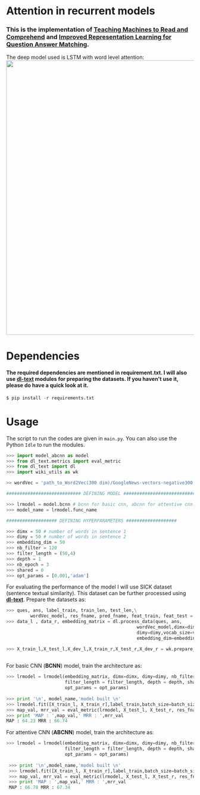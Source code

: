 # Attention in recurrent models
### This is the implementation of [Teaching Machines to Read and Comprehend](https://arxiv.org/pdf/1506.03340.pdf) and [Improved Representation Learning for Question Answer Matching](http://www.aclweb.org/anthology/P16-1044). 
The deep model used is LSTM with word level attention:
<img src="https://github.com/GauravBh1010tt/DeepLearn/blob/master/Attention_recurrent_models/Atten%2BLSTM.JPG" width="738">

# Dependencies
#### The required dependencies are mentioned in requirement.txt. I will also use **[dl-text](https://github.com/GauravBh1010tt/DL-text)** modules for preparing the datasets. If you haven't use it, please do have a quick look at it. 

```python
$ pip install -r requirements.txt
```

# Usage
The script to run the codes are given in ```main.py```. You can also use the Python ```Idle``` to run the modules.

```python
>>> import model_abcnn as model
>>> from dl_text.metrics import eval_metric
>>> from dl_text import dl
>>> import wiki_utils as wk

>> wordVec = 'path_to_Word2Vec(300 dim)/GoogleNews-vectors-negative300.bin.gz'

############################ DEFINING MODEL ############################

>>> lrmodel = model.bcnn # bcnn for basic cnn, abcnn for attentive cnn
>>> model_name = lrmodel.func_name

################### DEFINING HYPERPARAMETERS ###################

>>> dimx = 50 # number of words in sentence 1
>>> dimy = 50 # number of words in sentence 2 
>>> embedding_dim = 50
>>> nb_filter = 120
>>> filter_length = (50,4)
>>> depth = 1
>>> nb_epoch = 3
>>> shared = 0
>>> opt_params = [0.001,'adam']
```
For evaluating the performance of the model I will use SICK dataset (sentence textual similarity). This dataset can be further processed using **[dl-text](https://github.com/GauravBh1010tt/DL-text)**. Prepare the datasets as:

```python
>>> ques, ans, label_train, train_len, test_len,\
         wordVec_model, res_fname, pred_fname, feat_train, feat_test = wk.load_wiki(model_name, glove_fname)
>>> data_l , data_r, embedding_matrix = dl.process_data(ques, ans,
                                                 wordVec_model,dimx=dimx,
                                                 dimy=dimy,vocab_size=vocab_size,
                                                 embedding_dim=embedding_dim)

>>> X_train_l,X_test_l,X_dev_l,X_train_r,X_test_r,X_dev_r = wk.prepare_train_test(data_l,data_r,
                                                                           train_len,test_len)

```
For basic CNN (**BCNN**) model, train the architecture as:
```python
>>> lrmodel = lrmodel(embedding_matrix, dimx=dimx, dimy=dimy, nb_filter = nb_filter, embedding_dim = embedding_dim, 
                      filter_length = filter_length, depth = depth, shared = shared,
                      opt_params = opt_params)
    
>>> print '\n', model_name,'model built \n'
>>> lrmodel.fit([X_train_l, X_train_r],label_train,batch_size=batch_size,nb_epoch=nb_epoch,verbose=2)
>>> map_val, mrr_val = eval_metric(lrmodel, X_test_l, X_test_r, res_fname, pred_fname)
>>> print 'MAP : ',map_val,' MRR : ',mrr_val
MAP : 64.23 MRR : 66.74
```

For attentive CNN (**ABCNN**) model, train the architecture as:
```python
>>> lrmodel = lrmodel(embedding_matrix, dimx=dimx, dimy=dimy, nb_filter = nb_filter, embedding_dim = embedding_dim, 
                      filter_length = filter_length, depth = depth, shared = shared,
                      opt_params = opt_params)
    
 >>> print '\n',model_name,'model built \n'
 >>> lrmodel.fit([X_train_l, X_train_r],label_train,batch_size=batch_size,nb_epoch=nb_epoch,verbose=2)
 >>> map_val, mrr_val = eval_metric(lrmodel, X_test_l, X_test_r, res_fname, pred_fname)
 >>> print 'MAP : ',map_val,' MRR : ',mrr_val
 MAP : 66.78 MRR : 67.34
 ```
